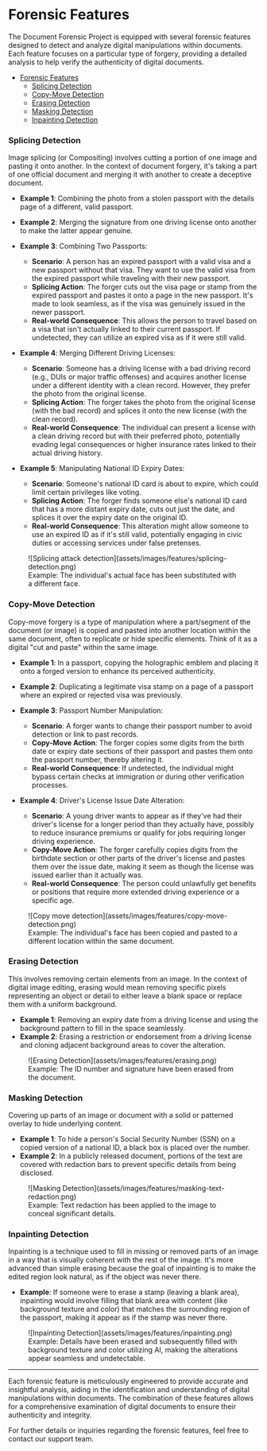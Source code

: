 # Forensic Features

The Document Forensic Project is equipped with several forensic features designed to detect and analyze digital manipulations within documents. Each feature focuses on a particular type of forgery, providing a detailed analysis to help verify the authenticity of digital documents.

- [Forensic Features](#forensic-features)
    - [Splicing Detection](#splicing-detection)
    - [Copy-Move Detection](#copy-move-detection)
    - [Erasing Detection](#erasing-detection)
    - [Masking Detection](#masking-detection)
    - [Inpainting Detection](#inpainting-detection)

### Splicing Detection

Image splicing (or Compositing) involves cutting a portion of one image and pasting it onto another. In the context of document forgery, it's taking a part of one official document and merging it with another to create a deceptive document.

- **Example 1**: Combining the photo from a stolen passport with the details page of a different, valid passport.
- **Example 2**: Merging the signature from one driving license onto another to make the latter appear genuine.

- **Example 3**: Combining Two Passports:
    - **Scenario**: A person has an expired passport with a valid visa and a new passport without that visa. They want to use the valid visa from the expired passport while traveling with their new passport.
    - **Splicing Action**: The forger cuts out the visa page or stamp from the expired passport and pastes it onto a page in the new passport. It's made to look seamless, as if the visa was genuinely issued in the newer passport.
    - **Real-world Consequence**: This allows the person to travel based on a visa that isn't actually linked to their current passport. If undetected, they can utilize an expired visa as if it were still valid.

- **Example 4**: Merging Different Driving Licenses:
    - **Scenario**: Someone has a driving license with a bad driving record (e.g., DUIs or major traffic offenses) and acquires another license under a different identity with a clean record. However, they prefer the photo from the original license.
    - **Splicing Action**: The forger takes the photo from the original license (with the bad record) and splices it onto the new license (with the clean record).
    - **Real-world Consequence**: The individual can present a license with a clean driving record but with their preferred photo, potentially evading legal consequences or higher insurance rates linked to their actual driving history.

- **Example 5**: Manipulating National ID Expiry Dates:
    - **Scenario**: Someone's national ID card is about to expire, which could limit certain privileges like voting.
    - **Splicing Action**: The forger finds someone else's national ID card that has a more distant expiry date, cuts out just the date, and splices it over the expiry date on the original ID.
    - **Real-world Consequence**: This alteration might allow someone to use an expired ID as if it's still valid, potentially engaging in civic duties or accessing services under false pretenses.

<figure markdown>
  ![Splicing attack detection](assets/images/features/splicing-detection.png)
  <figcaption>Example: The individual's actual face has been substituted with a different face.</figcaption>
</figure>


### Copy-Move Detection

Copy-move forgery is a type of manipulation where a part/segment of the document (or image) is copied and pasted into another location within the same document, often to replicate or hide specific elements. Think of it as a digital "cut and paste" within the same image.

- **Example 1**: In a passport, copying the holographic emblem and placing it onto a forged version to enhance its perceived authenticity.
- **Example 2**: Duplicating a legitimate visa stamp on a page of a passport where an expired or rejected visa was previously.

- **Example 3**: Passport Number Manipulation:
    - **Scenario**: A forger wants to change their passport number to avoid detection or link to past records.
    - **Copy-Move Action**: The forger copies some digits from the birth date or expiry date sections of their passport and pastes them onto the passport number, thereby altering it.
    - **Real-world Consequence**: If undetected, the individual might bypass certain checks at immigration or during other verification processes.

- **Example 4**: Driver's License Issue Date Alteration:
    - **Scenario**: A young driver wants to appear as if they've had their driver's license for a longer period than they actually have, possibly to reduce insurance premiums or qualify for jobs requiring longer driving experience.
    - **Copy-Move Action**: The forger carefully copies digits from the birthdate section or other parts of the driver's license and pastes them over the issue date, making it seem as though the license was issued earlier than it actually was.
    - **Real-world Consequence**: The person could unlawfully get benefits or positions that require more extended driving experience or a specific age.

<figure markdown>
  ![Copy move detection](assets/images/features/copy-move-detection.png)
  <figcaption>Example: The individual's face has been copied and pasted to a different location within the same document.
  </figcaption>
</figure>


### Erasing Detection

This involves removing certain elements from an image. In the context of digital image editing, erasing would mean removing specific pixels representing an object or detail to either leave a blank space or replace them with a uniform background.

- **Example 1**: Removing an expiry date from a driving license and using the background pattern to fill in the space seamlessly.
- **Example 2**: Erasing a restriction or endorsement from a driving license and cloning adjacent background areas to cover the alteration.

<figure markdown>
  ![Erasing Detection](assets/images/features/erasing.png)
  <figcaption>Example: The ID number and signature have been erased from the document.
  </figcaption>
</figure>


### Masking Detection

Covering up parts of an image or document with a solid or patterned overlay to hide underlying content.

- **Example 1**: To hide a person's Social Security Number (SSN) on a copied version of a national ID, a black box is placed over the number.
- **Example 2**: In a publicly released document, portions of the text are covered with redaction bars to prevent specific details from being disclosed.

<figure markdown>
  ![Masking Detection](assets/images/features/masking-text-redaction.png)
  <figcaption>Example: Text redaction has been applied to the image to conceal significant details.
  </figcaption>
</figure>


### Inpainting Detection

Inpainting is a technique used to fill in missing or removed parts of an image in a way that is visually coherent with the rest of the image. It's more advanced than simple erasing because the goal of inpainting is to make the edited region look natural, as if the object was never there.

- **Example**: If someone were to erase a stamp (leaving a blank area), inpainting would involve filling that blank area with content (like background texture and color) that matches the surrounding region of the passport, making it appear as if the stamp was never there.

<figure markdown>
  ![Inpainting Detection](assets/images/features/inpainting.png)
  <figcaption>Example: Details have been erased and subsequently filled with background texture and color utilizing AI, making the alterations appear seamless and undetectable.
  </figcaption>
</figure>

---

Each forensic feature is meticulously engineered to provide accurate and insightful analysis, aiding in the identification and understanding of digital manipulations within documents. The combination of these features allows for a comprehensive examination of digital documents to ensure their authenticity and integrity.

For further details or inquiries regarding the forensic features, feel free to contact our support team.
